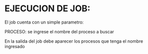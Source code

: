 # EJECUCION DE JOB:
El job cuenta con un simple parametro:

PROCESO: se ingrese el nombre del proceso a buscar

En la salida del job debe aparecer los procesos que tenga el nombre ingresado